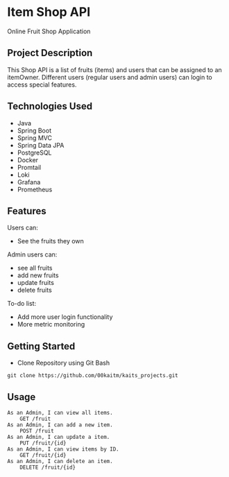 # Item Shop API
Online Fruit Shop Application 
## Project Description
This Shop API is a list of fruits (items) and users that can be assigned to an itemOwner. Different users (regular users and admin users) can login to access special features. 

## Technologies Used
- Java
- Spring Boot 
- Spring MVC
- Spring Data JPA
- PostgreSQL
- Docker
- Promtail
- Loki
- Grafana
- Prometheus

## Features
Users can: 
   - See the fruits they own

Admin users can: 
   - see all fruits
   - add new fruits
   - update fruits
   - delete fruits

To-do list:
- Add more user login functionality 
- More metric monitoring 

## Getting Started
- Clone Repository using Git Bash

`git clone https://github.com/00kaitm/kaits_projects.git`

## Usage 
    As an Admin, I can view all items.
        GET /fruit
    As an Admin, I can add a new item.
        POST /fruit
    As an Admin, I can update a item.
        PUT /fruit/{id}
    As an Admin, I can view items by ID.
        GET /fruit/{id}
    As an Admin, I can delete an item.
        DELETE /fruit/{id}

